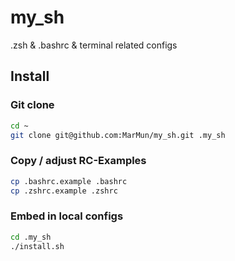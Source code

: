 # my_sh
.zsh &amp; .bashrc &amp; terminal related configs

## Install

### Git clone

```bash
cd ~
git clone git@github.com:MarMun/my_sh.git .my_sh
```

### Copy / adjust RC-Examples

```bash
cp .bashrc.example .bashrc
cp .zshrc.example .zshrc
```

### Embed in local configs

```bash
cd .my_sh
./install.sh
